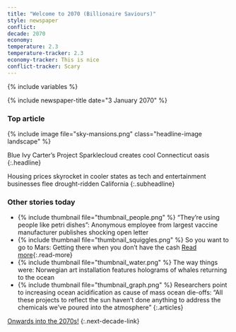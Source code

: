 ```yaml
---
title: "Welcome to 2070 (Billionaire Saviours)"
style: newspaper
conflict: 
decade: 2070
economy: 
temperature: 2.3
temperature-tracker: 2.3
economy-tracker: This is nice
conflict-tracker: Scary
---
```


{% include variables %}

{% include newspaper-title date="3 January 2070" %}

### Top article

{% include image file="sky-mansions.png" class="headline-image landscape" %}

Blue Ivy Carter’s Project Sparklecloud creates cool Connecticut oasis
{:.headline}

Housing prices skyrocket in cooler states as tech and entertainment businesses flee drought-ridden California
{:.subheadline}

### Other stories today

- {% include thumbnail file="thumbnail_people.png" %} “They’re using people like petri dishes”: Anonymous employee from largest vaccine manufacturer publishes shocking open letter
- {% include thumbnail file="thumbnail_squiggles.png" %} So you want to go to Mars: Getting there when you don’t have the cash [Read more](story_your-ticket-to-mars.html){:.read-more}
- {% include thumbnail file="thumbnail_water.png" %} The way things were: Norwegian art installation features holograms of whales returning to the ocean
- {% include thumbnail file="thumbnail_graph.png" %} Researchers point to increasing ocean acidification as cause of mass ocean die-offs: “All these projects to reflect the sun haven’t done anything to address the chemicals we’ve poured into the atmosphere”
{:.articles}

[Onwards into the 2070s!](chapter_climate-hacks-in-conflict.html)
{:.next-decade-link}
